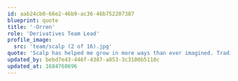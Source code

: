 ```yaml
---
id: aab24cb0-66e2-46b9-ac36-46b752207387
blueprint: quote
title: '-Orren'
role: 'Derivatives Team Lead'
profile_image:
  src: 'team/scalp (2 of 16).jpg'
quote: 'Scalp has helped me grow in more ways than ever imagined. Trading is demanding, it’ll challenge and humble you, but with the correct discipline, it will reward you.  Scalp Trade is with you through those valley lows and mountain highs because everyone is family at Scalp Trade.'
updated_by: bebd7e43-446f-4387-a853-3c3100b5110c
updated_at: 1684768696
---
```

